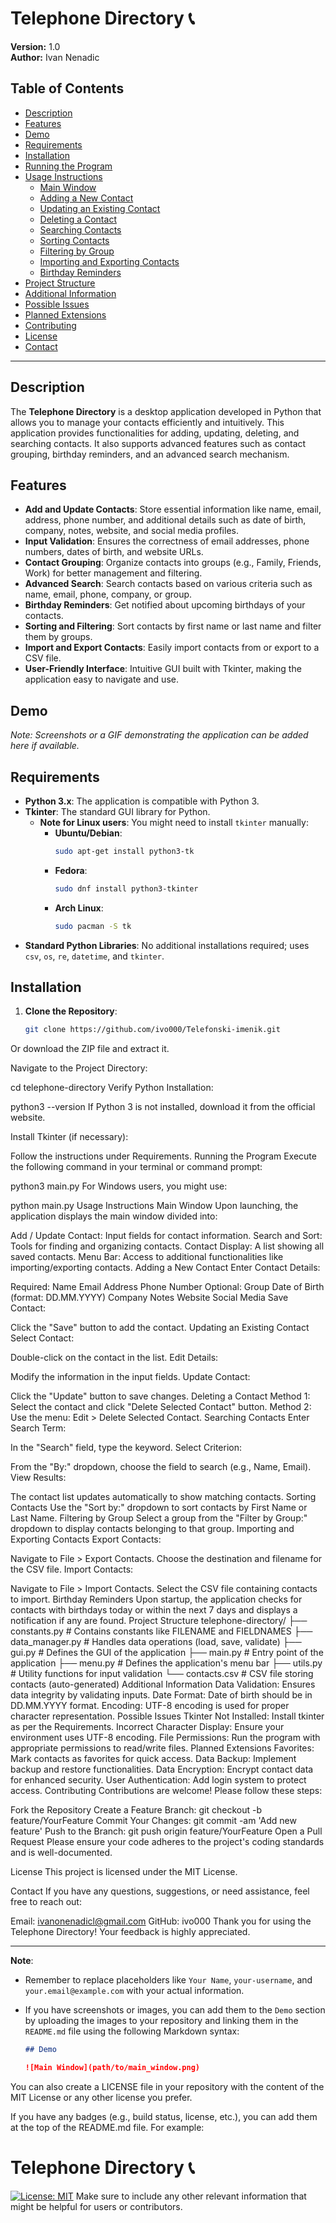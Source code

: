 # Telephone Directory 📞

**Version:** 1.0  
**Author:** Ivan Nenadic

## Table of Contents

- [Description](#description)
- [Features](#features)
- [Demo](#demo)
- [Requirements](#requirements)
- [Installation](#installation)
- [Running the Program](#running-the-program)
- [Usage Instructions](#usage-instructions)
  - [Main Window](#main-window)
  - [Adding a New Contact](#adding-a-new-contact)
  - [Updating an Existing Contact](#updating-an-existing-contact)
  - [Deleting a Contact](#deleting-a-contact)
  - [Searching Contacts](#searching-contacts)
  - [Sorting Contacts](#sorting-contacts)
  - [Filtering by Group](#filtering-by-group)
  - [Importing and Exporting Contacts](#importing-and-exporting-contacts)
  - [Birthday Reminders](#birthday-reminders)
- [Project Structure](#project-structure)
- [Additional Information](#additional-information)
- [Possible Issues](#possible-issues)
- [Planned Extensions](#planned-extensions)
- [Contributing](#contributing)
- [License](#license)
- [Contact](#contact)

---

## Description

The **Telephone Directory** is a desktop application developed in Python that allows you to manage your contacts efficiently and intuitively. This application provides functionalities for adding, updating, deleting, and searching contacts. It also supports advanced features such as contact grouping, birthday reminders, and an advanced search mechanism.

## Features

- **Add and Update Contacts**: Store essential information like name, email, address, phone number, and additional details such as date of birth, company, notes, website, and social media profiles.
- **Input Validation**: Ensures the correctness of email addresses, phone numbers, dates of birth, and website URLs.
- **Contact Grouping**: Organize contacts into groups (e.g., Family, Friends, Work) for better management and filtering.
- **Advanced Search**: Search contacts based on various criteria such as name, email, phone, company, or group.
- **Birthday Reminders**: Get notified about upcoming birthdays of your contacts.
- **Sorting and Filtering**: Sort contacts by first name or last name and filter them by groups.
- **Import and Export Contacts**: Easily import contacts from or export to a CSV file.
- **User-Friendly Interface**: Intuitive GUI built with Tkinter, making the application easy to navigate and use.

## Demo

*Note: Screenshots or a GIF demonstrating the application can be added here if available.*

## Requirements

- **Python 3.x**: The application is compatible with Python 3.
- **Tkinter**: The standard GUI library for Python.
  - **Note for Linux users**: You might need to install `tkinter` manually:
    - **Ubuntu/Debian**:
      ```bash
      sudo apt-get install python3-tk
      ```
    - **Fedora**:
      ```bash
      sudo dnf install python3-tkinter
      ```
    - **Arch Linux**:
      ```bash
      sudo pacman -S tk
      ```
- **Standard Python Libraries**: No additional installations required; uses `csv`, `os`, `re`, `datetime`, and `tkinter`.

## Installation

1. **Clone the Repository**:
   ```bash
   git clone https://github.com/ivo000/Telefonski-imenik.git
Or download the ZIP file and extract it.

Navigate to the Project Directory:

cd telephone-directory
Verify Python Installation:

python3 --version
If Python 3 is not installed, download it from the official website.

Install Tkinter (if necessary):

Follow the instructions under Requirements.
Running the Program
Execute the following command in your terminal or command prompt:

python3 main.py
For Windows users, you might use:

python main.py
Usage Instructions
Main Window
Upon launching, the application displays the main window divided into:

Add / Update Contact: Input fields for contact information.
Search and Sort: Tools for finding and organizing contacts.
Contact Display: A list showing all saved contacts.
Menu Bar: Access to additional functionalities like importing/exporting contacts.
Adding a New Contact
Enter Contact Details:

Required:
Name
Email
Address
Phone Number
Optional:
Group
Date of Birth (format: DD.MM.YYYY)
Company
Notes
Website
Social Media
Save Contact:

Click the "Save" button to add the contact.
Updating an Existing Contact
Select Contact:

Double-click on the contact in the list.
Edit Details:

Modify the information in the input fields.
Update Contact:

Click the "Update" button to save changes.
Deleting a Contact
Method 1:
Select the contact and click "Delete Selected Contact" button.
Method 2:
Use the menu: Edit > Delete Selected Contact.
Searching Contacts
Enter Search Term:

In the "Search" field, type the keyword.
Select Criterion:

From the "By:" dropdown, choose the field to search (e.g., Name, Email).
View Results:

The contact list updates automatically to show matching contacts.
Sorting Contacts
Use the "Sort by:" dropdown to sort contacts by First Name or Last Name.
Filtering by Group
Select a group from the "Filter by Group:" dropdown to display contacts belonging to that group.
Importing and Exporting Contacts
Export Contacts:

Navigate to File > Export Contacts.
Choose the destination and filename for the CSV file.
Import Contacts:

Navigate to File > Import Contacts.
Select the CSV file containing contacts to import.
Birthday Reminders
Upon startup, the application checks for contacts with birthdays today or within the next 7 days and displays a notification if any are found.
Project Structure
telephone-directory/
├── constants.py        # Contains constants like FILENAME and FIELDNAMES
├── data_manager.py     # Handles data operations (load, save, validate)
├── gui.py              # Defines the GUI of the application
├── main.py             # Entry point of the application
├── menu.py             # Defines the application's menu bar
├── utils.py            # Utility functions for input validation
└── contacts.csv        # CSV file storing contacts (auto-generated)
Additional Information
Data Validation: Ensures data integrity by validating inputs.
Date Format: Date of birth should be in DD.MM.YYYY format.
Encoding: UTF-8 encoding is used for proper character representation.
Possible Issues
Tkinter Not Installed: Install tkinter as per the Requirements.
Incorrect Character Display: Ensure your environment uses UTF-8 encoding.
File Permissions: Run the program with appropriate permissions to read/write files.
Planned Extensions
Favorites: Mark contacts as favorites for quick access.
Data Backup: Implement backup and restore functionalities.
Data Encryption: Encrypt contact data for enhanced security.
User Authentication: Add login system to protect access.
Contributing
Contributions are welcome! Please follow these steps:

Fork the Repository
Create a Feature Branch: git checkout -b feature/YourFeature
Commit Your Changes: git commit -am 'Add new feature'
Push to the Branch: git push origin feature/YourFeature
Open a Pull Request
Please ensure your code adheres to the project's coding standards and is well-documented.

License
This project is licensed under the MIT License.

Contact
If you have any questions, suggestions, or need assistance, feel free to reach out:

Email: ivanonenadicl@gmail.com
GitHub: ivo000
Thank you for using the Telephone Directory! Your feedback is highly appreciated.


---

**Note**:

- Remember to replace placeholders like `Your Name`, `your-username`, and `your.email@example.com` with your actual information.
- If you have screenshots or images, you can add them to the `Demo` section by uploading the images to your repository and linking them in the `README.md` file using the following Markdown syntax:

  ```markdown
  ## Demo

  ![Main Window](path/to/main_window.png)
You can also create a LICENSE file in your repository with the content of the MIT License or any other license you prefer.

If you have any badges (e.g., build status, license, etc.), you can add them at the top of the README.md file. For example:

# Telephone Directory 📞

[![License: MIT](https://img.shields.io/badge/License-MIT-yellow.svg)](https://opensource.org/licenses/MIT)
Make sure to include any other relevant information that might be helpful for users or contributors.

